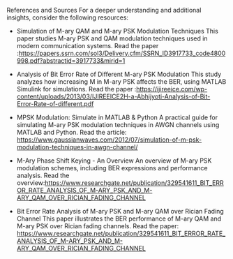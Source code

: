 References and Sources
For a deeper understanding and additional insights, consider the following resources:

* Simulation of M-ary QAM and M-ary PSK Modulation Techniques
This paper studies M-ary PSK and QAM modulation techniques used in modern communication systems.
Read the paper :https://papers.ssrn.com/sol3/Delivery.cfm/SSRN_ID3917733_code4800998.pdf?abstractid=3917733&mirid=1

* Analysis of Bit Error Rate of Different M-ary PSK Modulation
This study analyzes how increasing M in M-ary PSK affects the BER, using MATLAB Simulink for simulations.
Read the paper :https://ijireeice.com/wp-content/uploads/2013/03/IJIREEICE2H-a-Abhijyoti-Analysis-of-Bit-Error-Rate-of-different.pdf

* MPSK Modulation: Simulate in MATLAB & Python
A practical guide for simulating M-ary PSK modulation techniques in AWGN channels using MATLAB and Python.
Read the article: https://www.gaussianwaves.com/2012/07/simulation-of-m-psk-modulation-techniques-in-awgn-channel/

* M-Ary Phase Shift Keying - An Overview
An overview of M-ary PSK modulation schemes, including BER expressions and performance analysis.
Read the overview:https://www.researchgate.net/publication/329541611_BIT_ERROR_RATE_ANALYSIS_OF_M-ARY_PSK_AND_M-ARY_QAM_OVER_RICIAN_FADING_CHANNEL 

* Bit Error Rate Analysis of M-ary PSK and M-ary QAM over Rician Fading Channel
This paper illustrates the BER performance of M-ary QAM and M-ary PSK over Rician fading channels.
Read the paper: https://www.researchgate.net/publication/329541611_BIT_ERROR_RATE_ANALYSIS_OF_M-ARY_PSK_AND_M-ARY_QAM_OVER_RICIAN_FADING_CHANNEL
